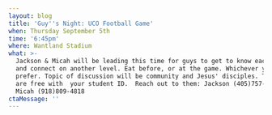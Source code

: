 ```yaml
---
layout: blog
title: 'Guy''s Night: UCO Football Game'
when: Thursday September 5th
time: '6:45pm'
where: Wantland Stadium
what: >-
  Jackson & Micah will be leading this time for guys to get to know each other
  and connect on another level. Eat before, or at the game. Whichever you
  prefer. Topic of discussion will be community and Jesus' disciples. Tickets
  are free with  your student ID.  Reach out to them: Jackson (405)757-5055 or
  Micah (918)809-4818
ctaMessage: ''
---
```


